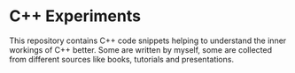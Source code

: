 # C++ Experiments

This repository contains C++ code snippets helping to understand the inner workings of C++ better. Some are written by myself, some are collected from different sources like books, tutorials and presentations.
